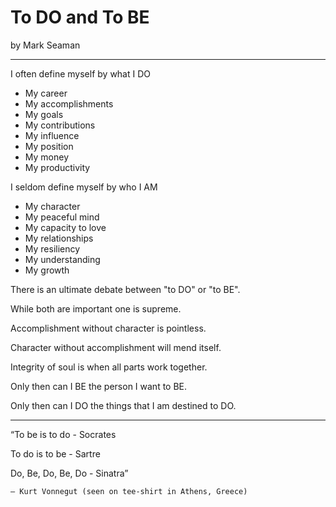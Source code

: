 # To DO and To BE

by Mark Seaman

---

I often define myself by what I DO

- My career
- My accomplishments
- My goals
- My contributions
- My influence
- My position
- My money
- My productivity

I seldom define myself by who I AM

- My character
- My peaceful mind
- My capacity to love
- My relationships
- My resiliency
- My understanding
- My growth

There is an ultimate debate between "to DO" or "to BE".

While both are important one is supreme.

Accomplishment without character is pointless.

Character without accomplishment will mend itself.

Integrity of soul is when all parts work together.

Only then can I BE the person I want to BE.

Only then can I DO the things that I am destined to DO.

---

“To be is to do - Socrates

To do is to be - Sartre

Do, Be, Do, Be, Do - Sinatra”

    ― Kurt Vonnegut (seen on tee-shirt in Athens, Greece)
